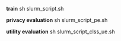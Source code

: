 **train**
sh slurm_script.sh

**privacy evaluation**
sh slurm_script_pe.sh

**utility evaluation**
sh slurm_script_clss_ue.sh
